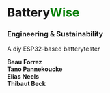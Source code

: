 # **Battery**<span style="color:green;">Wise</span>

### Engineering & Sustainability  

A diy ESP32-based batterytester

**Beau Forrez**  
**Tano Pannekoucke**  
**Elias Neels**  
**Thibaut Beck**  
